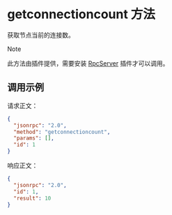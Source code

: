 # getconnectioncount 方法

获取节点当前的连接数。
> [!Note]
>
> 此方法由插件提供，需要安装 [RpcServer](https://github.com/neo-project/neo-modules/releases) 插件才可以调用。

## 调用示例

请求正文：

```json
{
  "jsonrpc": "2.0",
  "method": "getconnectioncount",
  "params": [],
  "id": 1
}
```

响应正文：

```json
{
  "jsonrpc": "2.0",
  "id": 1,
  "result": 10
}
```

